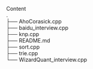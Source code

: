 Content  
.  
├── AhoCorasick.cpp  
├── baidu_interview.cpp  
├── knp.cpp  
├── README.md  
├── sort.cpp  
├── trie.cpp  
└── WizardQuant_interview.cpp  


